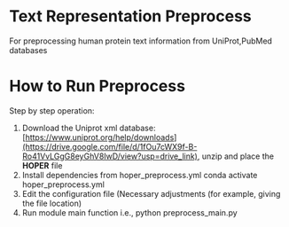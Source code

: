 # Text Representation Preprocess
For preprocessing human protein text information from UniProt,PubMed databases 
# How to Run Preprocess
Step by step operation:
1.	Download the Uniprot xml database: [https://www.uniprot.org/help/downloads](https://drive.google.com/file/d/1fOu7cWX9f-B-Ro41VvLGgG8eyGhV8IwD/view?usp=drive_link), unzip and place the **HOPER** file
2.	Install dependencies from hoper_preprocess.yml
   conda activate hoper_preprocess.yml
4.	Edit the configuration file (Necessary adjustments (for example, giving the file location) 
5.	Run module main function i.e., python preprocess_main.py

